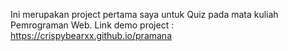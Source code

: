 Ini merupakan project pertama saya untuk Quiz pada mata kuliah Pemrograman Web.
Link demo project : https://crispybearxx.github.io/pramana
